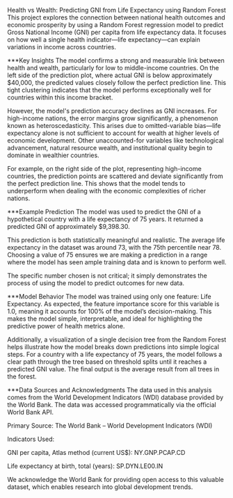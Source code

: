 Health vs Wealth: Predicting GNI from Life Expectancy using Random Forest
This project explores the connection between national health outcomes and economic prosperity by using a Random Forest regression model to predict Gross National Income (GNI) per capita from life expectancy data. It focuses on how well a single health indicator—life expectancy—can explain variations in income across countries.

***Key Insights
The model confirms a strong and measurable link between health and wealth, particularly for low to middle-income countries. On the left side of the prediction plot, where actual GNI is below approximately $40,000, the predicted values closely follow the perfect prediction line. This tight clustering indicates that the model performs exceptionally well for countries within this income bracket.

However, the model's prediction accuracy declines as GNI increases. For high-income nations, the error margins grow significantly, a phenomenon known as heteroscedasticity. This arises due to omitted-variable bias—life expectancy alone is not sufficient to account for wealth at higher levels of economic development. Other unaccounted-for variables like technological advancement, natural resource wealth, and institutional quality begin to dominate in wealthier countries.

For example, on the right side of the plot, representing high-income countries, the prediction points are scattered and deviate significantly from the perfect prediction line. This shows that the model tends to underperform when dealing with the economic complexities of richer nations.

***Example Prediction
The model was used to predict the GNI of a hypothetical country with a life expectancy of 75 years. It returned a predicted GNI of approximately $9,398.30.

This prediction is both statistically meaningful and realistic. The average life expectancy in the dataset was around 73, with the 75th percentile near 78. Choosing a value of 75 ensures we are making a prediction in a range where the model has seen ample training data and is known to perform well.

The specific number chosen is not critical; it simply demonstrates the process of using the model to predict outcomes for new data.

***Model Behavior
The model was trained using only one feature: Life Expectancy. As expected, the feature importance score for this variable is 1.0, meaning it accounts for 100% of the model’s decision-making. This makes the model simple, interpretable, and ideal for highlighting the predictive power of health metrics alone.

Additionally, a visualization of a single decision tree from the Random Forest helps illustrate how the model breaks down predictions into simple logical steps. For a country with a life expectancy of 75 years, the model follows a clear path through the tree based on threshold splits until it reaches a predicted GNI value. The final output is the average result from all trees in the forest.

***Data Sources and Acknowledgments
The data used in this analysis comes from the World Development Indicators (WDI) database provided by the World Bank. The data was accessed programmatically via the official World Bank API.

Primary Source: The World Bank – World Development Indicators (WDI)

Indicators Used:

GNI per capita, Atlas method (current US$): NY.GNP.PCAP.CD

Life expectancy at birth, total (years): SP.DYN.LE00.IN

We acknowledge the World Bank for providing open access to this valuable dataset, which enables research into global development trends.


